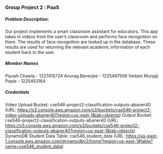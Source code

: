   ### Group Project 2 : PaaS 

  ##### Problem Description:
  Our project implements a smart classroom assistant for educators. This app takes in videos from the user’s classroom and performs face recognition on them. The results of face recognition are looked up in the database. These results are used for returning the relevant academic information of each student back to the user.

  ##### Member Names

  Piyush Chawla - 1227415724
  Anurag Banerjee - 1225497506
  Vedant Munjaji Pople - 1225453164

  ##### Credentials 
  Video Upload Bucket: cse546-project2-classification-outputs-abaner40
  (URL: https://s3.console.aws.amazon.com/s3/buckets/cse546-project2-video-uploads-abaner40?region=us-east-1&tab=objects)
  Output Bucket: cse546-project2-classification-outputs-abaner40 
  (URL: https://s3.console.aws.amazon.com/s3/buckets/cse546-project2-classification-outputs-abaner40?region=us-east-1&tab=objects)
  DynamoDB Student Data Table: cse546_student_data 
  (URL: https://us-east-1.console.aws.amazon.com/dynamodbv2/home?region=us-east-1#table?name=cse546_student_data)